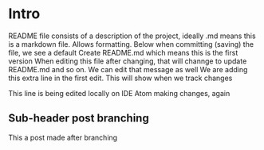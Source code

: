 # Intro

README file consists of a description of the project, ideally
.md means this is a markdown file. Allows formatting.
Below when committing (saving) the file, we see a default Create README.md which means this is the first version
When editing this file after changing, that will channge to update README.md and so on. We can edit that message as well
We are adding this extra line in the first edit. This will show when we track changes

This line is being edited locally on IDE Atom
making changes, again

## Sub-header post branching

This a post made after branching
